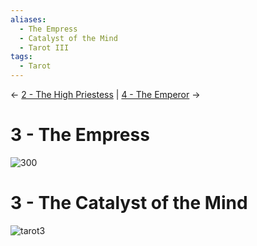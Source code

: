 ```yaml
---
aliases:
  - The Empress
  - Catalyst of the Mind
  - Tarot III
tags:
  - Tarot
---
```

<- [2 - The High Priestess](2%20-%20The%20High%20Priestess.md) | [4 - The Emperor](4%20-%20The%20Emperor.md) ->
# 3 - The Empress
![300](Classic%20Tarot%20Images/3-empress.jpg)
# 3 - The Catalyst of the Mind
![tarot3](LOO%20Tarot%20Images/tarot3.jpg)
